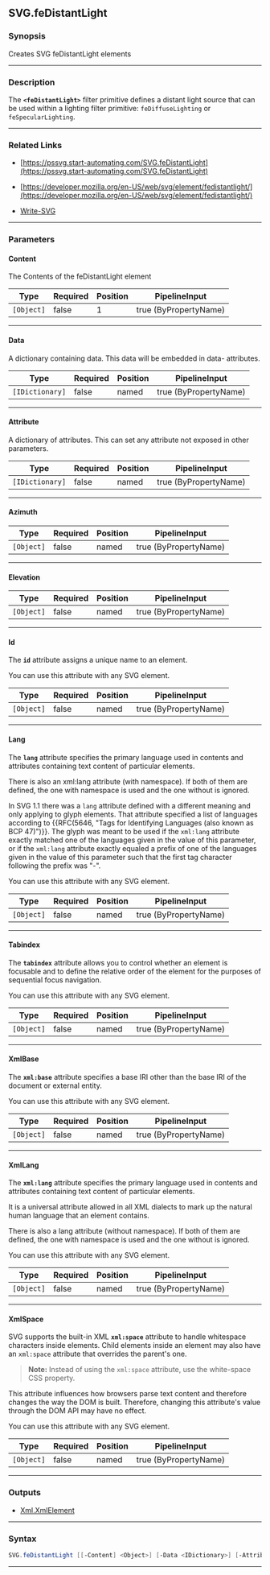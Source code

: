 SVG.feDistantLight
------------------
### Synopsis
Creates SVG feDistantLight elements

---
### Description

The **`<feDistantLight>`** filter primitive defines a distant light source that can be used within a lighting filter primitive: `feDiffuseLighting` or `feSpecularLighting`.

---
### Related Links
* [https://pssvg.start-automating.com/SVG.feDistantLight](https://pssvg.start-automating.com/SVG.feDistantLight)



* [https://developer.mozilla.org/en-US/web/svg/element/fedistantlight/](https://developer.mozilla.org/en-US/web/svg/element/fedistantlight/)



* [Write-SVG](Write-SVG.md)



---
### Parameters
#### **Content**

The Contents of the feDistantLight element






|Type      |Required|Position|PipelineInput        |
|----------|--------|--------|---------------------|
|`[Object]`|false   |1       |true (ByPropertyName)|



---
#### **Data**

A dictionary containing data.  This data will be embedded in data- attributes.






|Type           |Required|Position|PipelineInput        |
|---------------|--------|--------|---------------------|
|`[IDictionary]`|false   |named   |true (ByPropertyName)|



---
#### **Attribute**

A dictionary of attributes.  This can set any attribute not exposed in other parameters.






|Type           |Required|Position|PipelineInput        |
|---------------|--------|--------|---------------------|
|`[IDictionary]`|false   |named   |true (ByPropertyName)|



---
#### **Azimuth**




|Type      |Required|Position|PipelineInput        |
|----------|--------|--------|---------------------|
|`[Object]`|false   |named   |true (ByPropertyName)|



---
#### **Elevation**




|Type      |Required|Position|PipelineInput        |
|----------|--------|--------|---------------------|
|`[Object]`|false   |named   |true (ByPropertyName)|



---
#### **Id**

The **`id`** attribute assigns a unique name to an element.

You can use this attribute with any SVG element.






|Type      |Required|Position|PipelineInput        |
|----------|--------|--------|---------------------|
|`[Object]`|false   |named   |true (ByPropertyName)|



---
#### **Lang**

The **`lang`** attribute specifies the primary language used in contents and attributes containing text content of particular elements.

There is also an xml:lang attribute (with namespace). If both of them are defined, the one with namespace is used and the one without is ignored.

In SVG 1.1 there was a `lang` attribute defined with a different meaning and only applying to glyph elements. That attribute specified a list of languages according to {{RFC(5646, "Tags for Identifying Languages (also known as BCP 47)")}}. The glyph was meant to be used if the `xml:lang` attribute exactly matched one of the languages given in the value of this parameter, or if the `xml:lang` attribute exactly equaled a prefix of one of the languages given in the value of this parameter such that the first tag character following the prefix was "-".

You can use this attribute with any SVG element.






|Type      |Required|Position|PipelineInput        |
|----------|--------|--------|---------------------|
|`[Object]`|false   |named   |true (ByPropertyName)|



---
#### **Tabindex**

The **`tabindex`** attribute allows you to control whether an element is focusable and to define the relative order of the element for the purposes of sequential focus navigation.

You can use this attribute with any SVG element.






|Type      |Required|Position|PipelineInput        |
|----------|--------|--------|---------------------|
|`[Object]`|false   |named   |true (ByPropertyName)|



---
#### **XmlBase**

The **`xml:base`** attribute specifies a base IRI other than the base IRI of the document or external entity.

You can use this attribute with any SVG element.






|Type      |Required|Position|PipelineInput        |
|----------|--------|--------|---------------------|
|`[Object]`|false   |named   |true (ByPropertyName)|



---
#### **XmlLang**

The **`xml:lang`** attribute specifies the primary language used in contents and attributes containing text content of particular elements.

It is a universal attribute allowed in all XML dialects to mark up the natural human language that an element contains.

There is also a lang attribute (without namespace). If both of them are defined, the one with namespace is used and the one without is ignored.

You can use this attribute with any SVG element.






|Type      |Required|Position|PipelineInput        |
|----------|--------|--------|---------------------|
|`[Object]`|false   |named   |true (ByPropertyName)|



---
#### **XmlSpace**

SVG supports the built-in XML **`xml:space`** attribute to handle whitespace characters inside elements. Child elements inside an element may also have an `xml:space` attribute that overrides the parent's one.

> **Note:** Instead of using the `xml:space` attribute, use the white-space CSS property.

This attribute influences how browsers parse text content and therefore changes the way the DOM is built. Therefore, changing this attribute's value through the DOM API may have no effect.

You can use this attribute with any SVG element.






|Type      |Required|Position|PipelineInput        |
|----------|--------|--------|---------------------|
|`[Object]`|false   |named   |true (ByPropertyName)|



---
### Outputs
* [Xml.XmlElement](https://learn.microsoft.com/en-us/dotnet/api/System.Xml.XmlElement)




---
### Syntax
```PowerShell
SVG.feDistantLight [[-Content] <Object>] [-Data <IDictionary>] [-Attribute <IDictionary>] [-Azimuth <Object>] [-Elevation <Object>] [-Id <Object>] [-Lang <Object>] [-Tabindex <Object>] [-XmlBase <Object>] [-XmlLang <Object>] [-XmlSpace <Object>] [<CommonParameters>]
```
---
